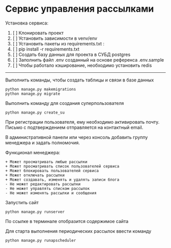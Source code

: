 # Сервис управления рассылками

Установка сервиса:
1. [ ] Клонировать проект
2. [ ] Установить зависимости в venv/env
3. [ ] Установить пакеты из requirements.txt :
4. [ ]     pip install -r requirements.txt
5. [ ] Создать базу данных для проекта в СУБД postgres
6. [ ] Заполнить файл .env созданный на основе референса .env.sample
7. [ ] Чтобы работало кэширование, необходимо установить redis

______________________________________________________________
Выполнить команды, чтобы создать таблицы и связи в базе данных

    python manage.py makemigrations     
    python manage.py migrate

Выполнить команду для создания суперпользователя

    python manage.py create_su

При регистрации пользователя, ему необходимо активировать почту.
Письмо с подтверждением отправляется на контактный email.

В административной панели или через консоль добавить группу менеджера и задать полномочия.

Функционал менеджера:

    + Может просматривать любые рассылки
    + Может просматривать список пользователей сервиса
    + Может блокировать пользователей сервиса
    + Может отключать рассылки
    + Может создавать, изменять и удалять записи блога
    - Не может редактировать рассылки
    - Не может управлять списком рассылок
    - Не может изменять рассылки и сообщения


Запустить сайт

    python manage.py runserver

По ссылке в терминале отобразится содержимое сайта

Для старта выполнения периодических рассылок ввести команду
    
    python manage.py runapscheduler

